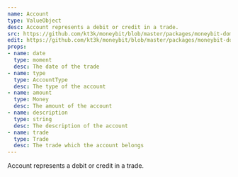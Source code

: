 ```yaml
---
name: Account
type: ValueObject
desc: Account represents a debit or credit in a trade.
src: https://github.com/kt3k/moneybit/blob/master/packages/moneybit-domain/account.js
edit: https://github.com/kt3k/moneybit/blob/master/packages/moneybit-domain/account.md
props:
- name: date
  type: moment
  desc: The date of the trade
- name: type
  type: AccountType
  desc: The type of the account
- name: amount
  type: Money
  desc: The amount of the account
- name: description
  type: string
  desc: The description of the account
- name: trade
  type: Trade
  desc: The trade which the account belongs
---
```


Account represents a debit or credit in a trade.
